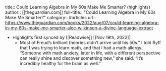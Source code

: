 title:: Could Learning Algebra in My 60s Make Me Smarter? (highlights)
author:: [[theguardian.com]]
full-title:: "Could Learning Algebra in My 60s Make Me Smarter?"
category:: #articles
url:: https://www.theguardian.com/books/2022/aug/07/could-learning-algebra-in-my-60s-make-me-smarter-alec-wilkinson-a-divine-language-extract

- Highlights first synced by [[Readwise]] [[Nov 19th, 2022]]
	- Most of Freud’s brilliant theories didn’t arrive until his 50s.” I told Ryff that I was trying to learn math, and that I had a math allergy. “Someone with math anxiety, later in life, with a different perspective can really shine and discover something new,” she said. “It’s incredibly healthy for the brain as well.”